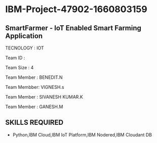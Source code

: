 # IBM-Project-47902-1660803159
## SmartFarmer - IoT Enabled Smart Farming Application

TECNOLOGY : IOT

Team ID :

Team Size : 4

Team Member : BENEDIT.N

Team Membber: VIGNESH.s

Team Member : SIVANESH KUMAR.K

Team Member : GANESH.M

## SKILLS REQUIRED

- Python,IBM Cloud,IBM IoT Platform,IBM Nodered,IBM Cloudant DB
